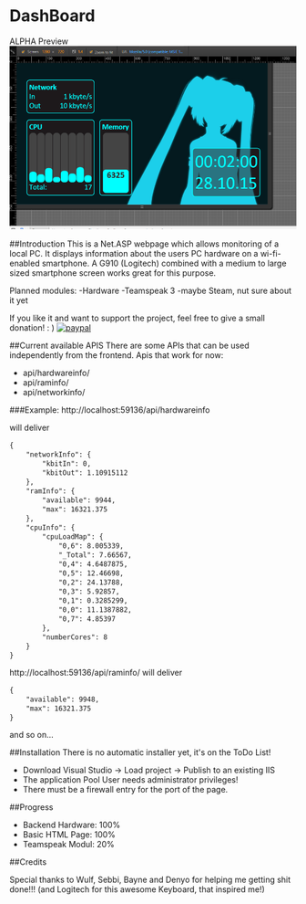 # DashBoard

ALPHA Preview
![Alt text](DashBoard/alpha.PNG)


##Introduction
This is a Net.ASP webpage which allows monitoring of a local PC. It displays information about the users PC hardware on a wi-fi-enabled smartphone. A G910 (Logitech) combined with a medium to large sized smartphone screen works great for this purpose.

Planned modules:
	-Hardware
	-Teamspeak 3
	-maybe Steam, nut sure about it yet
	
If you like it and want to support the project, feel free to give a small donation! : )
[![paypal](https://www.paypalobjects.com/en_US/i/btn/btn_donate_LG.gif)](https://www.paypal.com/cgi-bin/webscr?cmd=_s-xclick&hosted_button_id=SVW78SGP7EZAJ)


##Current available APIS
There are some APIs that can be used independently from the frontend.
Apis that work for now:

- api/hardwareinfo/
- api/raminfo/
- api/networkinfo/

###Example:
http://localhost:59136/api/hardwareinfo

will deliver
```
{
    "networkInfo": {
        "kbitIn": 0,
        "kbitOut": 1.10915112
    },
    "ramInfo": {
        "available": 9944,
        "max": 16321.375
    },
    "cpuInfo": {
        "cpuLoadMap": {
            "0,6": 8.005339,
            "_Total": 7.66567,
            "0,4": 4.6487875,
            "0,5": 12.46698,
            "0,2": 24.13788,
            "0,3": 5.92857,
            "0,1": 0.3285299,
            "0,0": 11.1387882,
            "0,7": 4.85397
        },
        "numberCores": 8
    }
}
```
http://localhost:59136/api/raminfo/
will deliver
```
{
    "available": 9948,
    "max": 16321.375
}
```
and so on...

##Installation
There is no automatic installer yet, it's on the ToDo List!

- Download Visual Studio -> Load project -> Publish to an existing IIS
- The application Pool User needs administrator privileges!
- There must be a firewall entry for the port of the page.

##Progress
- Backend Hardware: 100%
- Basic HTML Page: 100%
- Teamspeak Modul: 20%

##Credits

Special thanks to Wulf, Sebbi, Bayne and Denyo for helping me getting shit done!!!
(and Logitech for this awesome Keyboard, that inspired me!)